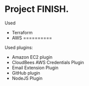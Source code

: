Project FINISH.
==========
Used
 - Terraform
 - AWS
==========

Used plugins:

- Amazon EC2 plugin 
- CloudBees AWS Credentials Plugin
- Email Extension Plugin
- GitHub plugin
- NodeJS Plugin
